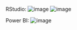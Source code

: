 RStudio:
![image](https://user-images.githubusercontent.com/87238365/167573718-0d752f43-5943-463f-b21c-db6e5b84a0e7.png)
![image](https://user-images.githubusercontent.com/87238365/167573800-5b157a5f-816e-4d1a-991a-a90d5b309118.png)

Power BI:
![image](https://user-images.githubusercontent.com/87238365/167629812-4bd44aaf-d873-47ee-99bf-87f3a62314e1.png)

